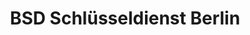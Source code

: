 ---
title: "BSD Schlüsseldienst Berlin"
url: /berlin/bsd-schluesseldienst-berlin/
shop: Schlüsseldienst
---